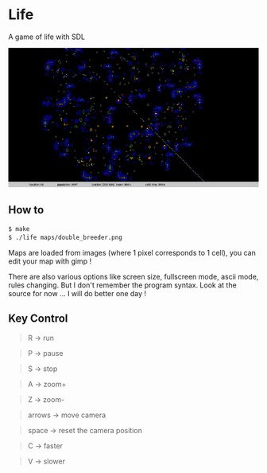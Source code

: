 Life
====

A game of life with SDL

![Alt text](./example.png "")

How to
-----------
~~~bash
$ make
$ ./life maps/double_breeder.png
~~~

Maps are loaded from images (where 1 pixel corresponds to 1 cell), you can edit your map with gimp !

There are also various options like screen size, fullscreen mode, ascii mode, rules changing.
But I don't remember the program syntax. Look at the source for now ... I will do better one day !

Key Control
-----------
> R -> run

> P -> pause

> S -> stop

> A -> zoom+

> Z -> zoom-

> arrows -> move camera

> space -> reset the camera position

> C -> faster

> V -> slower

